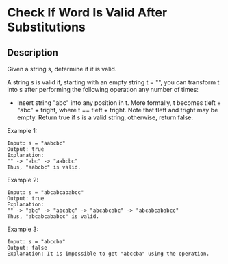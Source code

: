 # Check If Word Is Valid After Substitutions
## Description

Given a string s, determine if it is valid.

A string s is valid if, starting with an empty string t = "", you can transform t into s after performing the following operation any number of times:

- Insert string "abc" into any position in t. More formally, t becomes tleft + "abc" + tright, where t == tleft + tright. Note that tleft and tright may be empty.
Return true if s is a valid string, otherwise, return false.


Example 1:

```
Input: s = "aabcbc"
Output: true
Explanation:
"" -> "abc" -> "aabcbc"
Thus, "aabcbc" is valid.
```

Example 2:

```
Input: s = "abcabcababcc"
Output: true
Explanation:
"" -> "abc" -> "abcabc" -> "abcabcabc" -> "abcabcababcc"
Thus, "abcabcababcc" is valid.
```

Example 3:

```
Input: s = "abccba"
Output: false
Explanation: It is impossible to get "abccba" using the operation.
```